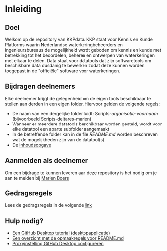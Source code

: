 # Inleiding


## Doel

Welkom op de repository van KKPdata. KKP staat voor Kennis en Kunde Platforms waarin Nederlandse waterkeringbeheerders en ingenieursbureaus de mogelijkheid 
wordt geboden om kennis en kunde met betrekking tot het beoordelen, beheren en ontwerpen van waterkeringen met elkaar te delen. 
Data staat voor datatools dat zijn softwaretools om beschikbare data dusdanig te bewerken zodat deze kunnen worden toegepast in de "officiële" software voor waterkeringen. 


## Bijdragen deelnemers

Elke deelnemer krijgt de gelegenheid om de eigen tools beschikbaar te stellen aan derden in een eigen folder. Hiervoor gelden de volgende regels:
* De naam van een dergelijke folder luidt: Scripts-_organisatie_-_voornaam_ (bijvoorbeeld Scripts-deltares-marien)
* Wanneer er meerdere datatools beschikbaar worden gesteld, wordt voor elke datatool een aparte subfolder aangemaakt
* In de betreffende folder kan in de file _README.md_ worden beschreven wat de mogelijkheden zijn van de datatool(s)
* De [inhoudsopgave](https://github.com/kkpdata/Datatools/blob/master/CONTENTS.md)


## Aanmelden als deelnemer

Om een bijdrage te kunnen leveren aan deze repository is het nodig om je aan te melden bij [Marien Boers](https://github.com/marienboers "Marien Boers")


## Gedragsregels
Lees de gedragsregels in de volgende [link](https://github.com/kkpdata/Datatools/blob/master/CODE_OF_CONDUCT.md)


## Hulp nodig?

* [Een GitHub Desktop tutorial (desktopapplicatie)](https://help.github.com/desktop/guides/getting-started/)
* [Een overzicht met de opmaakregels voor README.md](https://github.com/adam-p/markdown-here/wiki/Markdown-Cheatsheet)
* [Proxyinstelling GitHub Desktop configureren](https://stackoverflow.com/questions/128035/how-do-i-pull-from-a-git-repository-through-an-http-proxy)